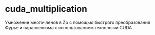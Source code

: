 # cuda_multiplication

Умножение многочленов в Zp с помощью быстрого преобразования Фурье и параллелизма с использованием технологии CUDA